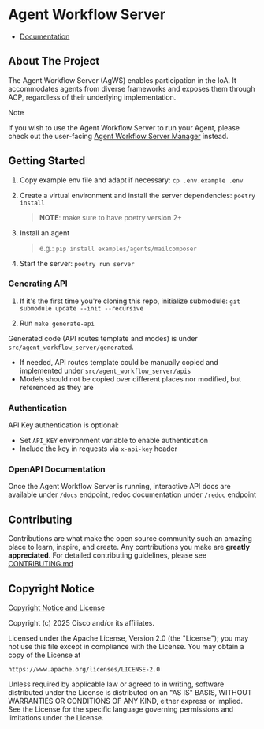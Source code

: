 # Agent Workflow Server

- [Documentation](https://agntcy.github.io/workflow-srv)

## About The Project

The Agent Workflow Server (AgWS) enables participation in the IoA. It accommodates agents from diverse frameworks and exposes them through ACP, regardless of their underlying implementation.

> [!NOTE]
> If you wish to use the Agent Workflow Server to run your Agent, please check out the user-facing [Agent Workflow Server Manager](https://github.com/cisco-eti/agent-workflow-cli) instead.

## Getting Started

1) Copy example env file and adapt if necessary: `cp .env.example .env`

1) Create a virtual environment and install the server dependencies: `poetry install`

    > **NOTE**: make sure to have poetry version 2+

1) Install an agent
    > e.g.: `pip install examples/agents/mailcomposer`

1) Start the server: `poetry run server`

### Generating API

1) If it's the first time you're cloning this repo, initialize submodule: `git submodule update --init --recursive`

1) Run `make generate-api`

Generated code (API routes template and modes) is under `src/agent_workflow_server/generated`. 

- If needed, API routes template could be manually copied and implemented under `src/agent_workflow_server/apis`
- Models should not be copied over different places nor modified, but referenced as they are

### Authentication

API Key authentication is optional:
- Set `API_KEY` environment variable to enable authentication
- Include the key in requests via `x-api-key` header

### OpenAPI Documentation

Once the Agent Workflow Server is running, interactive API docs are available under `/docs` endpoint, redoc documentation under `/redoc` endpoint

## Contributing

Contributions are what make the open source community such an amazing place to
learn, inspire, and create. Any contributions you make are **greatly
appreciated**. For detailed contributing guidelines, please see
[CONTRIBUTING.md](CONTRIBUTING.md)

## Copyright Notice

[Copyright Notice and License](LICENSE)

Copyright (c) 2025 Cisco and/or its affiliates.

Licensed under the Apache License, Version 2.0 (the "License");
you may not use this file except in compliance with the License.
You may obtain a copy of the License at

```plaintext
https://www.apache.org/licenses/LICENSE-2.0
```

Unless required by applicable law or agreed to in writing, software
distributed under the License is distributed on an "AS IS" BASIS,
WITHOUT WARRANTIES OR CONDITIONS OF ANY KIND, either express or implied.
See the License for the specific language governing permissions and
limitations under the License.

